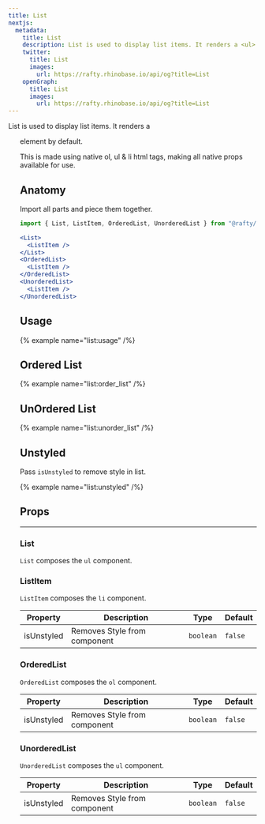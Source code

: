 ```yaml
---
title: List
nextjs:
  metadata:
    title: List
    description: List is used to display list items. It renders a <ul> element by default.
    twitter:
      title: List
      images:
        url: https://rafty.rhinobase.io/api/og?title=List
    openGraph:
      title: List
      images:
        url: https://rafty.rhinobase.io/api/og?title=List
---
```


List is used to display list items. It renders a <ul> element by default.

This is made using native ol, ul & li html tags, making all native props available for use.

## Anatomy

Import all parts and piece them together.

```jsx
import { List, ListItem, OrderedList, UnorderedList } from "@rafty/ui";

<List>
  <ListItem />
</List>
<OrderedList>
  <ListItem />
</OrderedList>
<UnorderedList>
  <ListItem />
</UnorderedList>
```

## Usage

{% example name="list:usage" /%}

## Ordered List

{% example name="list:order_list" /%}

## UnOrdered List

{% example name="list:unorder_list" /%}

## Unstyled

Pass `isUnstyled` to remove style in list.

{% example name="list:unstyled" /%}

## Props

---

### List

`List` composes the `ul` component.

### ListItem

`ListItem` composes the `li` component.

| Property   | Description                  | Type      | Default |
| ---------- | ---------------------------- | --------- | ------- |
| isUnstyled | Removes Style from component | `boolean` | `false` |

### OrderedList

`OrderedList` composes the `ol` component.

| Property   | Description                  | Type      | Default |
| ---------- | ---------------------------- | --------- | ------- |
| isUnstyled | Removes Style from component | `boolean` | `false` |

### UnorderedList

`UnorderedList` composes the `ul` component.

| Property   | Description                  | Type      | Default |
| ---------- | ---------------------------- | --------- | ------- |
| isUnstyled | Removes Style from component | `boolean` | `false` |
